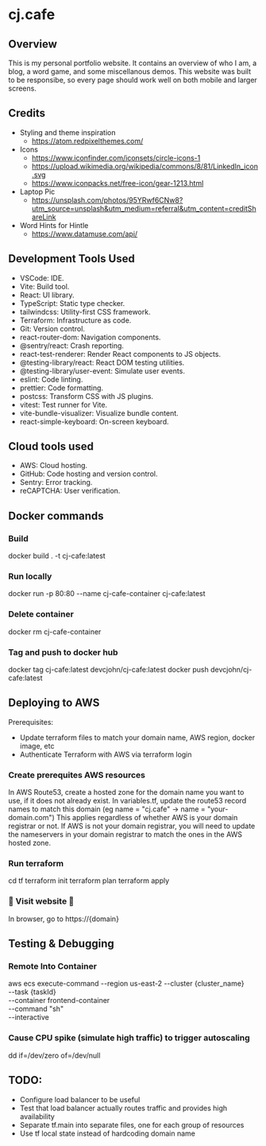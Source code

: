# cj.cafe

## Overview

This is my personal portfolio website.
It contains an overview of who I am, a blog, a word game, and some miscellanous demos.
This website was built to be responsibe, so every page should work well on both mobile and larger screens.

## Credits

- Styling and theme inspiration
  - https://atom.redpixelthemes.com/
- Icons
  - https://www.iconfinder.com/iconsets/circle-icons-1
  - https://upload.wikimedia.org/wikipedia/commons/8/81/LinkedIn_icon.svg
  - https://www.iconpacks.net/free-icon/gear-1213.html
- Laptop Pic
  - https://unsplash.com/photos/95YRwf6CNw8?utm_source=unsplash&utm_medium=referral&utm_content=creditShareLink
- Word Hints for Hintle
  - https://www.datamuse.com/api/

## Development Tools Used

- VSCode: IDE.
- Vite: Build tool.
- React: UI library.
- TypeScript: Static type checker.
- tailwindcss: Utility-first CSS framework.
- Terraform: Infrastructure as code.
- Git: Version control.
- react-router-dom: Navigation components.
- @sentry/react: Crash reporting.
- react-test-renderer: Render React components to JS objects.
- @testing-library/react: React DOM testing utilities.
- @testing-library/user-event: Simulate user events.
- eslint: Code linting.
- prettier: Code formatting.
- postcss: Transform CSS with JS plugins.
- vitest: Test runner for Vite.
- vite-bundle-visualizer: Visualize bundle content.
- react-simple-keyboard: On-screen keyboard.

## Cloud tools used

- AWS: Cloud hosting.
- GitHub: Code hosting and version control.
- Sentry: Error tracking.
- reCAPTCHA: User verification.


## Docker commands

### Build

docker build . -t cj-cafe:latest

### Run locally

docker run -p 80:80 --name cj-cafe-container cj-cafe:latest

### Delete container

docker rm cj-cafe-container 

### Tag and push to docker hub
docker tag cj-cafe:latest devcjohn/cj-cafe:latest
docker push devcjohn/cj-cafe:latest

## Deploying to AWS

Prerequisites:
- Update terraform files to match your domain name, AWS region, docker image, etc
- Authenticate Terraform with AWS via terraform login

### Create prerequites AWS resources
In AWS Route53, create a hosted zone for the domain name you want to use, if it does not already exist.
In variables.tf, update the route53 record names to match this domain (eg name = "cj.cafe" -> name = "your-domain.com")
This applies regardless of whether AWS is your domain registrar or not.
If AWS is not your domain registrar, you will need to update the nameservers in your domain registrar to match the ones in the AWS hosted zone.

### Run terraform
cd tf
terraform init
terraform plan
terraform apply

### 🎉 Visit website 🎉

In browser, go to https://{domain}

## Testing & Debugging

### Remote Into Container

aws ecs execute-command 
  --region us-east-2 
  --cluster {cluster_name}  
  --task {taskId}  
  --container frontend-container  
  --command "sh"  
  --interactive 

### Cause CPU spike (simulate high traffic) to trigger autoscaling
dd if=/dev/zero of=/dev/null



## TODO:
- Configure load balancer to be useful
- Test that load balancer actually routes traffic and provides high availability
- Separate tf.main into separate files, one for each group of resources
- Use tf local state instead of hardcoding domain name

